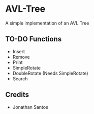 # AVL-Tree

A simple implementation of an AVL Tree

## TO-DO Functions

- Insert
- Remove
- Print
- SimpleRotate
- DoubleRotate (Needs SimpleRotate)
- Search

## Credits

- Jonathan Santos
